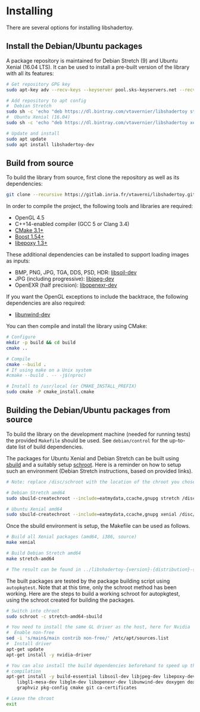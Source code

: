 # Installing

There are several options for installing libshadertoy.

## Install the Debian/Ubuntu packages

A package repository is maintained for Debian Stretch (9) and Ubuntu Xenial
(16.04 LTS). It can be used to install a pre-built version of the library with
all its features:

```bash
# Get repository GPG key
sudo apt-key adv --recv-keys --keyserver pool.sks-keyservers.net --recv 0xF35C413E

# Add repository to apt config
#  Debian Stretch
sudo sh -c 'echo "deb https://dl.bintray.com/vtavernier/libshadertoy stretch main" >/etc/apt/sources.list.d/libshadertoy-apt.list'
#  Ubuntu Xenial (16.04)
sudo sh -c 'echo "deb https://dl.bintray.com/vtavernier/libshadertoy xenial main" >/etc/apt/sources.list.d/libshadertoy-apt.list'

# Update and install
sudo apt update
sudo apt install libshadertoy-dev
```

## Build from source

To build the library from source, first clone the repository as well as its
dependencies:

```bash
git clone --recursive https://gitlab.inria.fr/vtaverni/libshadertoy.git
```

In order to compile the project, the following tools and libraries are required:

* OpenGL 4.5
* C++14-enabled compiler (GCC 5 or Clang 3.4)
* [CMake 3.1+](https://launchpad.net/ubuntu/xenial/+source/cmake)
* [Boost 1.54+](https://launchpad.net/ubuntu/xenial/+package/libboost-all-dev)
* [libepoxy 1.3+](https://launchpad.net/ubuntu/xenial/+source/libepoxy)

These additional dependencies can be installed to support loading images as inputs:

* BMP, PNG, JPG, TGA, DDS, PSD, HDR: [libsoil-dev](https://launchpad.net/ubuntu/xenial/+package/libsoil-dev)
* JPG (including progressive): [libjpeg-dev](https://launchpad.net/ubuntu/xenial/+package/libjpeg-dev)
* OpenEXR (half precision): [libopenexr-dev](https://launchpad.net/ubuntu/xenial/+package/libopenexr-dev)

If you want the OpenGL exceptions to include the backtrace, the following
dependencies are also required:

* [libunwind-dev](https://launchpad.net/ubuntu/xenial/+package/libunwind8-dev)

You can then compile and install the library using CMake:

```bash
# Configure
mkdir -p build && cd build
cmake ..

# Compile
cmake --build .
# If using make on a Unix system
#cmake --build . -- -j$(nproc)

# Install to /usr/local (or CMAKE_INSTALL_PREFIX)
sudo cmake -P cmake_install.cmake
```

## Building the Debian/Ubuntu packages from source

To build the library on the development machine (needed for running tests) the
provided `Makefile` should be used. See `debian/control` for the up-to-date list
of build dependencies.

The packages for Ubuntu Xenial and Debian Stretch can be built using
[sbuild](https://wiki.debian.org/sbuild) and a suitably setup
[schroot](https://wiki.debian.org/Schroot). Here is a reminder on how to setup
such an environment (Debian Stretch instructions, based on provided links).

```bash
# Note: replace /disc/schroot with the location of the chroot you chose

# Debian Stretch amd64
sudo sbuild-createchroot --include=eatmydata,ccache,gnupg stretch /disc/schroot/stretch-amd64-sbuild http://deb.debian.org/debian

# Ubuntu Xenial amd64
sudo sbuild-createchroot --include=eatmydata,ccache,gnupg xenial /disc/schroot/xenial-amd64-sbuild http://archive.ubuntu.com/ubuntu/
```

Once the sbuild environment is setup, the Makefile can be used as follows.

```bash
# Build all Xenial packages (amd64, i386, source)
make xenial

# Build Debian Stretch amd64
make stretch-amd64

# The result can be found in ../libshadertoy-{version}-{distribution}-{git-revision}
```

The built packages are tested by the package building script using
`autopkgtest`. Note that at this time, only the schroot method has been working.
Here are the steps to build a working schroot for autopkgtest, using the schroot
created for building the packages.

```bash
# Switch into chroot
sudo schroot -c stretch-amd64-sbuild

# You need to install the same GL driver as the host, here for Nvidia
#  Enable non-free
sed -i 's/main$/main contrib non-free/' /etc/apt/sources.list
#  Install driver
apt-get update
apt-get install -y nvidia-driver

# You can also install the build dependencies beforehand to speed up the
# compilation
apt-get install -y build-essential libsoil-dev libjpeg-dev libepoxy-dev \
    libgl1-mesa-dev libglm-dev libopenexr-dev libunwind-dev doxygen doxygen-latex \
    graphviz pkg-config cmake git ca-certificates

# Leave the chroot
exit
```

